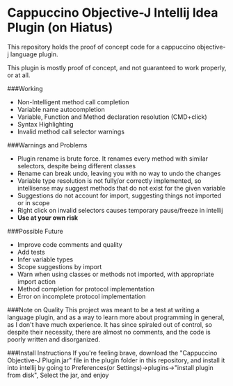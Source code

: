 # Cappuccino Objective-J Intellij Idea Plugin (on Hiatus)
This repository holds the proof of concept code for a cappuccino objective-j language plugin.

This plugin is mostly proof of concept, and not guaranteed to work properly, or at all.

###Working
- Non-Intelligent method call completion
- Variable name autocompletion
- Variable, Function and Method declaration resolution (CMD+click)
- Syntax Highlighting
- Invalid method call selector warnings

###Warnings and Problems
- Plugin rename is brute force. It renames every method with similar selectors, despite being different classes
- Rename can break undo, leaving you with no way to undo the changes
- Variable type resolution is not fully/or correctly implemented, 
so intellisense may suggest methods that do not exist for the given variable
- Suggestions do not account for import, suggesting things not imported or in scope
- Right click on invalid selectors causes temporary pause/freeze in intellij
- <b>Use at your own risk</b>


###Possible Future
- Improve code comments and quality
- Add tests
- Infer variable types
- Scope suggestions by import
- Warn when using classes or methods not imported, with appropriate import action
- Method completion for protocol implementation
- Error on incomplete protocol implementation

###Note on Quality
This project was meant to be a test at writing a language plugin, and as a way to learn
more about programming in general, as I don't have much experience. 
It has since spiraled out of control, so despite their necessity, 
there are almost no comments, and the code is poorly written and disorganized.

###Install Instructions
If you're feeling brave, download the "Cappuccino Objective-J Plugin.jar" file in the plugin folder in this repository, and install it into intellij by going to Preferences(or Settings)->plugins->"install plugin from disk", Select the jar, and enjoy